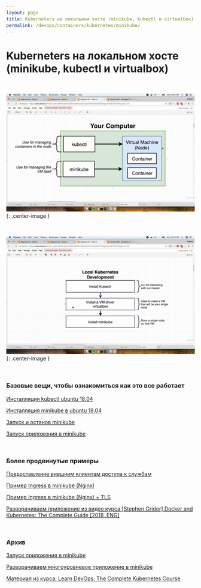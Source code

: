```yaml
---
layout: page
title: Kuberneters на локальном хосте (minikube, kubectl и virtualbox)
permalink: /devops/containers/kubernetes/minikube/
---
```


# Kuberneters на локальном хосте (minikube, kubectl и virtualbox)

<br/>

![your computer](/img/devops/containers/kubernetes/your-computer.png "your computer"){: .center-image }

<br/>

![Local Kubernetes Development](/img/devops/containers/kubernetes/local-kubernetes-development.png "Local Kubernetes Development"){: .center-image }

<br/>

### Базовые вещи, чтобы ознакомиться как это все работает

[Инсталляция kubectl ubuntu 18.04](/devops/containers/kubernetes/install/)

[Инсталляция minikube в ubuntu 18.04](/devops/containers/kubernetes/minikube/install/)

[Запуск и останов minikube](/devops/containers/kubernetes/minikube/run-stop-minikube/)

[Запуск приложения в minikube](/devops/containers/kubernetes/minikube/run-application/)

<br/>

### Более продвинутые примеры

[Предоставление внешним клиентам доступа к службам](/devops/containers/kubernetes/minikube/svc/)

[Пример Ingress в minikube (Nginx)](/devops/containers/kubernetes/kubeadm/minikube-ingress-nginx/)

[Пример Ingress в minikube (Nginx) + TLS](/devops/containers/kubernetes/kubeadm/minikube-ingress-nginx/tls/)

[Разворачиваем приложение из видео курса [Stephen Grider] Docker and Kubernetes: The Complete Guide [2018, ENG]](/devops/containers/kubernetes/minikube/grider-multi-pod-app-minikube/)

<br/>

### Архив

[Запуск приложения в minikube](/devops/containers/kubernetes/minikube/run-application-archive/)

[Разворачиваем многоуровневое приложение в minikube](/devops/containers/kubernetes/minikube/multi-tier-application/)

[Материал из курса: Learn DevOps: The Complete Kubernetes Course](/devops/containers/kubernetes/minikube/learn-devops-the-complete-kubernetes-course/)
